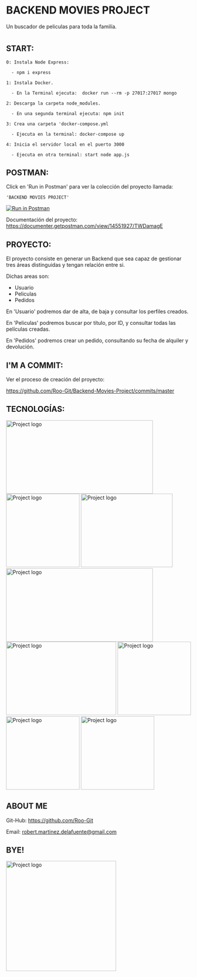 # BACKEND MOVIES PROJECT

Un buscador de peliculas para toda la familía. 

#


## START:
    0: Instala Node Express:

      - npm i express
    
    1: Instala Docker.

      - En la Terminal ejecuta:  docker run --rm -p 27017:27017 mongo
    
    2: Descarga la carpeta node_modules.

      - En una segunda terminal ejecuta: npm init

    3: Crea una carpeta 'docker-compose.yml

      - Ejecuta en la terminal: docker-compose up
    
    4: Inicia el servidor local en el puerto 3000

      - Ejecuta en otra terminal: start node app.js
     

## POSTMAN:

  Click en 'Run in Postman' para ver la colección del proyecto llamada: 
    
    'BACKEND MOVIES PROJECT'
[![Run in Postman](https://run.pstmn.io/button.svg)](https://app.getpostman.com/run-collection/767fe97fae3a52529ccb)

  Documentación del proyecto: https://documenter.getpostman.com/view/14551927/TWDamagE
 

## PROYECTO:

El proyecto consiste en generar un Backend que sea capaz de gestionar tres áreas distinguidas y tengan relación entre si.

Dichas areas son:

- Usuario
- Peliculas
- Pedidos


En 'Usuario' podremos dar de alta, de baja y consultar los perfiles creados.

En 'Peliculas' podremos buscar por título, por ID, y consultar todas las películas creadas.

En 'Pedidos' podremos crear un pedido, consultando su fecha de alquiler y devolución.

## I'M A COMMIT:

Ver el proceso de creación del proyecto:

https://github.com/Roo-Git/Backend-Movies-Project/commits/master

## TECNOLOGÍAS:


<img width=400px height=200px src="https://i.morioh.com/8c8203b86e.png" alt="Project logo"></a> <img width=200px height=200px src="https://victorroblesweb.es/wp-content/uploads/2016/11/mongodb.png" alt="Project logo"></a> <img width=250px height=200px src="https://gblobscdn.gitbook.com/assets%2F-Lgyno4NC7rhy49BAEjN%2F-Lh2uMF0SeRmgQ9ESrbj%2F-Lh3BNps2alvubBYGzN1%2FScreen%20Shot%202019-06-10%20at%208.40.12%20PM.png?alt=media&token=b33b7f94-657f-4c88-b55c-8cbb586dfdea" alt="Project logo"></a> <img width=400px height=200px src="https://img1.xenby.com/283/144695a6.png?v=0" alt="Project logo"></a> <img width=300px height=200px src="https://mms.businesswire.com/media/20200924005190/en/761650/22/postman-logo-vert-2018.jpg" alt="Project logo"></a> <img width=200px height=200px src="https://miro.medium.com/max/336/0*yij2e7gB0x438hKT.png" alt="Project logo"></a> <img width=200px height=200px src="https://ugeek.github.io/blog/images-blog/git.png" alt="Project logo"></a> <img width=200px height=200px src="https://www.onda-dias.eu/cms/wp-content/uploads/2018/05/api.png" alt="Project logo"></a>


## ABOUT ME

Git-Hub: https://github.com/Roo-Git

Email: robert.martinez.delafuente@gmail.com

## BYE!

<img width=300px height=300px src="http://pa1.narvii.com/6239/82e2620d8d7b04ecb7712ab7a274923ce4efe09a_00.gif" alt="Project logo"></a>